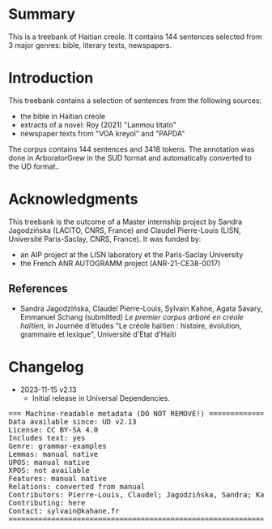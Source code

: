# Summary

This is a treebank of Haitian creole. It contains 144 sentences selected from 3 major genres: bible, literary texts, newspapers. 


# Introduction

This treebank contains a selection of sentences from the following sources:
* the bible in Haitian creole
* extracts of a novel: Roy (2021) "Lanmou titato"
* newspaper texts from "VOA kreyol" and "PAPDA"
  
The corpus contains 144 sentences and 3418 tokens.
The annotation was done in ArboratorGrew in the SUD format and automatically converted to the UD format..

# Acknowledgments

This treebank is the outcome of a Master internship project by Sandra Jagodzińska (LACITO, CNRS, France) and Claudel Pierre-Louis (LISN, Université Paris-Saclay, CNRS, France).
It was funded by: 
  * an AIP project at the LISN laboratory et the Paris-Saclay University
  * the French ANR AUTOGRAMM project (ANR-21-CE38-0017)

## References

* Sandra Jagodzińska, Claudel Pierre-Louis, Sylvain Kahne, Agata Savary, Emmanuel Schang (submitted) _Le premier corpus arboré en créole haïtien_, in Journée d’études "Le créole haïtien : histoire, évolution, grammaire et lexique", Université d'Etat d'Haïti


# Changelog

* 2023-11-15 v2.13
  * Initial release in Universal Dependencies.


<pre>
=== Machine-readable metadata (DO NOT REMOVE!) ================================
Data available since: UD v2.13
License: CC BY-SA 4.0
Includes text: yes
Genre: grammar-examples
Lemmas: manual native
UPOS: manual native
XPOS: not available
Features: manual native
Relations: converted from manual
Contributors: Pierre-Louis, Claudel; Jagodzińska, Sandra; Kahane, Sylvain; Savary, Agata; Schang, Emmanuel
Contributing: here
Contact: sylvain@kahane.fr
===============================================================================
</pre>
